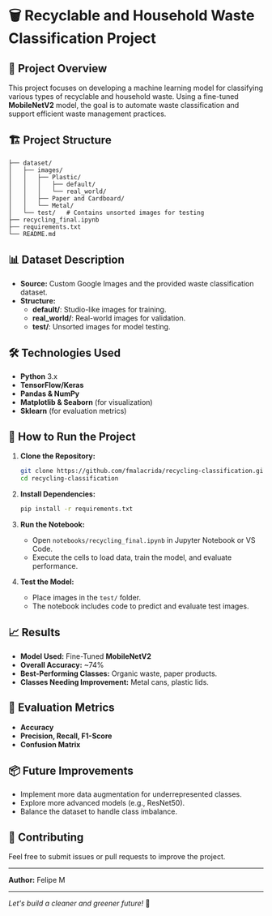 # 🗑️ Recyclable and Household Waste Classification Project

## 📂 Project Overview
This project focuses on developing a machine learning model for classifying various types of recyclable and household waste. Using a fine-tuned **MobileNetV2** model, the goal is to automate waste classification and support efficient waste management practices.

## 🏗️ Project Structure
```
├── dataset/
│   ├── images/
│   │   ├── Plastic/
│   │   │   ├── default/
│   │   │   └── real_world/
│   │   ├── Paper and Cardboard/
│   │   └── Metal/
│   └── test/   # Contains unsorted images for testing
├── recycling_final.ipynb
├── requirements.txt
└── README.md
```

## 📊 Dataset Description
- **Source:** Custom Google Images and the provided waste classification dataset.
- **Structure:**
  - **default/**: Studio-like images for training.
  - **real_world/**: Real-world images for validation.
  - **test/**: Unsorted images for model testing.

## 🛠️ Technologies Used
- **Python** 3.x
- **TensorFlow/Keras**
- **Pandas & NumPy**
- **Matplotlib & Seaborn** (for visualization)
- **Sklearn** (for evaluation metrics)

## 🚀 How to Run the Project

1. **Clone the Repository:**
   ```bash
   git clone https://github.com/fmalacrida/recycling-classification.git
   cd recycling-classification
   ```

2. **Install Dependencies:**
   ```bash
   pip install -r requirements.txt
   ```

3. **Run the Notebook:**
   - Open `notebooks/recycling_final.ipynb` in Jupyter Notebook or VS Code.
   - Execute the cells to load data, train the model, and evaluate performance.

4. **Test the Model:**
   - Place images in the `test/` folder.
   - The notebook includes code to predict and evaluate test images.

## 📈 Results
- **Model Used:** Fine-Tuned **MobileNetV2**
- **Overall Accuracy:** ~74%
- **Best-Performing Classes:** Organic waste, paper products.
- **Classes Needing Improvement:** Metal cans, plastic lids.

## 🔎 Evaluation Metrics
- **Accuracy**
- **Precision, Recall, F1-Score**
- **Confusion Matrix**

## 📦 Future Improvements
- Implement more data augmentation for underrepresented classes.
- Explore more advanced models (e.g., ResNet50).
- Balance the dataset to handle class imbalance.

## 🤝 Contributing
Feel free to submit issues or pull requests to improve the project.

---

**Author:** Felipe M

---

*Let's build a cleaner and greener future!* 🌿
